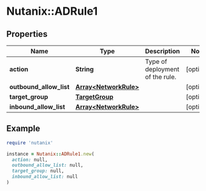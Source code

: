 # Nutanix::ADRule1

## Properties

| Name | Type | Description | Notes |
| ---- | ---- | ----------- | ----- |
| **action** | **String** | Type of deployment of the rule. | [optional] |
| **outbound_allow_list** | [**Array&lt;NetworkRule&gt;**](NetworkRule.md) |  | [optional] |
| **target_group** | [**TargetGroup**](TargetGroup.md) |  | [optional] |
| **inbound_allow_list** | [**Array&lt;NetworkRule&gt;**](NetworkRule.md) |  | [optional] |

## Example

```ruby
require 'nutanix'

instance = Nutanix::ADRule1.new(
  action: null,
  outbound_allow_list: null,
  target_group: null,
  inbound_allow_list: null
)
```

